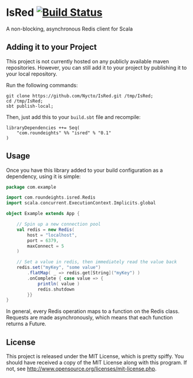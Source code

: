 IsRed [![Build Status](https://secure.travis-ci.org/Nycto/IsRed.png?branch=master)](http://travis-ci.org/Nycto/IsRed)
=====

A non-blocking, asynchronous Redis client for Scala

Adding it to your Project
-------------------------

This project is not currently hosted on any publicly available maven
repositories. However, you can still add it to your project by publishing it to
your local repository.

Run the following commands:

```
git clone https://github.com/Nycto/IsRed.git /tmp/IsRed;
cd /tmp/IsRed;
sbt publish-local;
```

Then, just add this to your `build.sbt` file and recompile:

```
libraryDependencies ++= Seq(
    "com.roundeights" %% "isred" % "0.1"
)
```

Usage
-----

Once you have this library added to your build configuration as a dependency,
using it is simple:

```scala
package com.example

import com.roundeights.isred.Redis
import scala.concurrent.ExecutionContext.Implicits.global

object Example extends App {

    // Spin up a new connection pool
    val redis = new Redis(
        host = "localhost",
        port = 6379,
        maxConnect = 5
    )

    // Set a value in redis, then immediately read the value back
    redis.set("myKey", "some value")
        .flatMap( _ => redis.get[String]("myKey") )
        .onComplete { case value => {
            println( value )
            redis.shutdown
        }}
}
```

In general, every Redis operation maps to a function on the Redis class.
Requests are made asynchronously, which means that each function returns a
Future.

License
-------

This project is released under the MIT License, which is pretty spiffy. You
should have received a copy of the MIT License along with this program. If not,
see <http://www.opensource.org/licenses/mit-license.php>.

